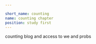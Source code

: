 ```yaml
---

short_name: counting
name: counting chapter
position: study first
---
```

counting blog and access to we and probs 
